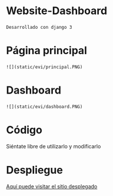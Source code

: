 # Website-Dashboard
    Desarrollado con django 3 
# Página principal
    ![](static/evi/principal.PNG)
# Dashboard
    ![](static/evi/dashboard.PNG)
    
# Código

Siéntate libre de utilizarlo y modificarlo

# Despliegue

<a href="https://website1soe.herokuapp.com/" >
    Aquí puede visitar el sitio desplegado
</a>